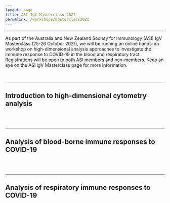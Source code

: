 ```yaml
---
layout: page
title: ASI IgV Masterclass 2021
permalink: /workshops/masterclass2021
---
```


---

As part of the Australia and New Zealand Society for Immunology (ASI) IgV Masterclass (25-26 October 2021), we will be running an online hands-on workshop on high-dimensional analysis approaches to investigate the immune response to COVID-19 in the blood and respiratory tract. Registrations will be open to both ASI members and non-members. Keep an eye on the ASI IgV Masterclass page for more information.

<br />

---

<h2>Introduction to high-dimensional cytometry analysis</h2>

<br />
<br />

---

<h2>Analysis of blood-borne immune responses to COVID-19</h2>

<br />
<br />

---

<h2>Analysis of respiratory immune responses to COVID-19</h2>

<br />
<br />
